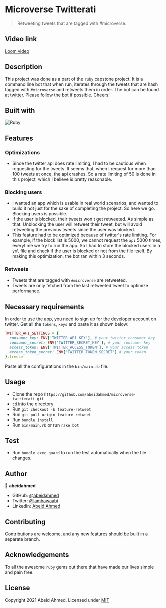 # Microverse Twitterati

> Retweeting tweets that are tagged with #microverse.

## Video link
[Loom video](https://www.loom.com/share/c5abb51d0fba4ee6a38114c3751dca23)

## Description
This project was done as a part of the `ruby` capstone
project. It is a command line bot that when run, iterates through the
tweets that are hash tagged with `#microverse` and retweets them in
order. The bot can be found at [twitter](https://twitter.com/MicroverseB).
Please follow the bot if possible. Cheers!

## Built with
![Ruby](https://img.shields.io/badge/ruby-%23CC342D.svg?&style=for-the-badge&logo=ruby&logoColor=white)

## Features
### Optimizations
- Since the twitter api does rate limiting, I had to be cautious when
requesting for the tweets. It seems that, when I request for more than
100 tweets at once, the api crashes. So a rate limiting of 50 is done in
this project, which I believe is pretty reasonable.

### Blocking users
- I wanted an app which is usable in real world scenarios, and wanted to
  build it not just for the sake of completing the project. So here we
go. Blocking users is possible.
- If the user is blocked, their tweets won't get retweeted. As simple as
  that. Unblocking the user will retweet their tweet, but will avoid
retweeting the previous tweets since the user was blocked.
- This feature had to be optimized because of twitter's rate limiting. For
  example, if the block list is 5000, we cannot request the `api` 5000
times, everytime we try to run the app. So I had to store the blocked
users in a `yml` file and check if the user is blocked or not from the file
itself. By making this optimization, the bot ran within 3 seconds.

### Retweets
- Tweets that are tagged with `#microverse` are retweeted.
- Tweets are only fetched from the last retweeted tweet to optimize
  performance.

## Necessary requirements
In order to use the app, you need to sign up for the developer account
on twitter. Get all the `tokens`, `keys` and paste it as shown below:
```ruby
TWITTER_API_SETTINGS = {
  consumer_key: ENV['TWITTER_API_KEY'], # your twitter consumer key
  consumer_secret: ENV['TWITTER_SECRET_KEY'], # your consumer key
  access_token: ENV['TWITTER_ACCESS_TOKEN'], # your access token
  access_token_secret: ENV['TWITTER_TOKEN_SECRET'] # your token
}.freeze
```
Paste all the configurations in the `bin/main.rb` file.

## Usage
- Clone the repo `https://github.com/abeidahmed/microverse-twitterati.git`
- `cd` into the directory
- Run `git checkout -b feature-retweet`
- Run `git pull origin feature-retweet`
- Run `bundle install`
- Run `bin/main.rb` or run `rake bot`

## Test
- Run `bundle exec guard` to run the test automatically when the file
  changes.

## Author
👤 **abeidahmed**

- GitHub: [@abeidahmed](https://github.com/abeidahmed)
- Twitter: [@iamhawaabi](https://twitter.com/iamhawaabi)
- LinkedIn: [Abeid Ahmed](https://www.linkedin.com/in/abeid-ahmed-b21882172/)

## Contributing
Contributions are welcome, and any new features should be built in a
separate branch.

## Acknowledgements
To all the awesome `ruby` gems out there that have made our lives simple
and pain free.

## License
Copyright 2021 Abeid Ahmed. Licensed under [MIT](https://opensource.org/licenses/MIT)

